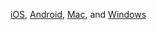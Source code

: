 <a href="{{site.baseurl}}/mobile/ios">iOS</a>, <a href="{{site.baseurl }}/mobile/android">Android</a>, [Mac](https://duckduckgo.com/mac), and [Windows](https://duckduckgo.com/windows)
